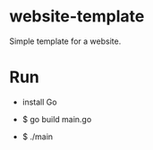 # website-template
Simple template for a website.

# Run
- install Go

- $ go build main.go 
- $ ./main 

